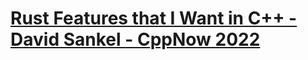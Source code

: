 # [Rust Features that I Want in C++ - David Sankel - CppNow 2022](https://www.youtube.com/watch?v=cWSh4ZxAr7E&list=LL6MKUgGZ9Q8c2Ff7GnoRoqA)

